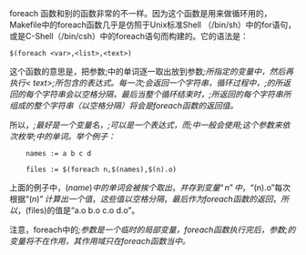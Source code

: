 foreach 函数和别的函数非常的不一样。因为这个函数是用来做循环用的，Makefile中的foreach函数几乎是仿照于Unix标准Shell （/bin/sh）中的for语句，或是C-Shell（/bin/csh）中的foreach语句而构建的。它的语法是：

```
$(foreach <var>,<list>,<text>)
```

这个函数的意思是，把参数<list>;中的单词逐一取出放到参数<var>;所指定的变量中，然后再执行< text>;所包含的表达式。每一次<text>;会返回一个字符串，循环过程中，<text>;的所返回的每个字符串会以空格分隔，最后当整个循环结束时，<text>;所返回的每个字符串所组成的整个字符串（以空格分隔）将会是foreach函数的返回值。

所以，<var>;最好是一个变量名，<list>;可以是一个表达式，而<text>;中一般会使用<var>;这个参数来依次枚举<list>;中的单词。举个例子：

```
    names := a b c d

    files := $(foreach n,$(names),$(n).o)
```

上面的例子中，$(name)中的单词会被挨个取出，并存到变量“n”中，“$(n).o”每次根据“$(n)”计算出一个值，这些值以空格分隔，最后作为foreach函数的返回，所以，$(files)的值是“a.o b.o c.o d.o”。

注意，foreach中的<var>;参数是一个临时的局部变量，foreach函数执行完后，参数<var>;的变量将不在作用，其作用域只在foreach函数当中。
